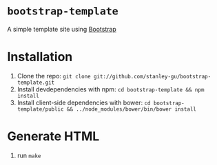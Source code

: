 # `bootstrap-template`

A simple template site using [Bootstrap](http://twitter.github.com/bootstrap/)

# Installation

1. Clone the repo: `git clone git://github.com/stanley-gu/bootstrap-template.git`
2. Install devdependencies with npm: `cd bootstrap-template && npm install`
3. Install client-side dependencies with bower: `cd bootstrap-template/public && ../node_modules/bower/bin/bower install`

# Generate HTML
1. run `make`